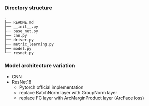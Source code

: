 ### Directory structure
```
.
├── README.md
├── __init__.py
├── base_net.py
├── cnn.py
├── driver.py
├── metric_learning.py
├── model.py
└── resnet.py
```
### Model architecture variation
- CNN
- ResNet18
  - Pytorch official implementation
  - replace BatchNorm layer with GroupNorm layer 
  - replace FC layer with ArcMarginProduct layer (ArcFace loss) 